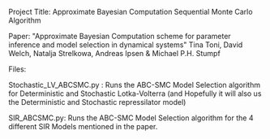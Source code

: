 Project Title: Approximate Bayesian Computation Sequential Monte Carlo Algorithm

Paper: "Approximate Bayesian Computation scheme for parameter inference and model selection in dynamical systems" 
        Tina Toni, David Welch, Natalja Strelkowa, Andreas Ipsen & Michael P.H. Stumpf

Files:


Stochastic_LV_ABCSMC.py : Runs the ABC-SMC Model Selection algorithm for Deterministic and Stochastic Lotka-Volterra 
                          (and Hopefully it will also us the Deterministic and Stochastic repressilator model)


SIR_ABCSMC.py: Runs the ABC-SMC Model Selection algorithm for the 4 different SIR Models mentioned in the paper.












